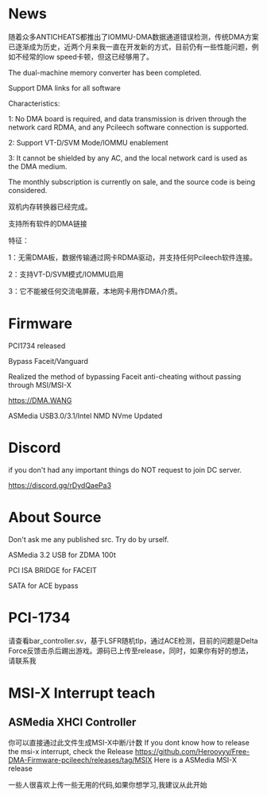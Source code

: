 # News
随着众多ANTICHEATS都推出了IOMMU-DMA数据通道错误检测，传统DMA方案已逐渐成为历史，近两个月来我一直在开发新的方式，目前仍有一些性能问题，例如不经常的low speed卡顿，但这已经够用了。

The dual-machine memory converter has been completed.

Support DMA links for all software

Characteristics:

1: No DMA board is required, and data transmission is driven through the network card RDMA, and any Pcileech software connection is supported.

2: Support VT-D/SVM Mode/IOMMU enablement

3: It cannot be shielded by any AC, and the local network card is used as the DMA medium.

The monthly subscription is currently on sale, and the source code is being considered.

双机内存转换器已经完成。

支持所有软件的DMA链接

特征：

1：无需DMA板，数据传输通过网卡RDMA驱动，并支持任何Pcileech软件连接。

2：支持VT-D/SVM模式/IOMMU启用

3：它不能被任何交流电屏蔽，本地网卡用作DMA介质。



# Firmware
PCI1734 released

Bypass Faceit/Vanguard

Realized the method of bypassing Faceit anti-cheating without passing through MSI/MSI-X

https://DMA.WANG

ASMedia USB3.0/3.1/Intel NMD NVme Updated


# Discord
if you don't had any important things do NOT request to join DC server.

https://discord.gg/rDydQaePa3

# About Source

Don't ask me any published src. Try do by urself.

ASMedia 3.2 USB for ZDMA 100t

PCI ISA BRIDGE for FACEIT

SATA for ACE bypass

# PCI-1734
请查看bar_controller.sv，基于LSFR随机tlp，通过ACE检测，目前的问题是Delta Force反馈击杀后踢出游戏。源码已上传至release，同时，如果你有好的想法，请联系我

# MSI-X Interrupt teach

## ASMedia XHCI Controller

你可以直接通过此文件生成MSI-X中断/计数
If you dont know how to release the msi-x interrupt, check the Release https://github.com/Herooyyy/Free-DMA-Firmware-pcileech/releases/tag/MSIX Here is a ASMedia MSI-X release


一些人很喜欢上传一些无用的代码,如果你想学习,我建议从此开始
